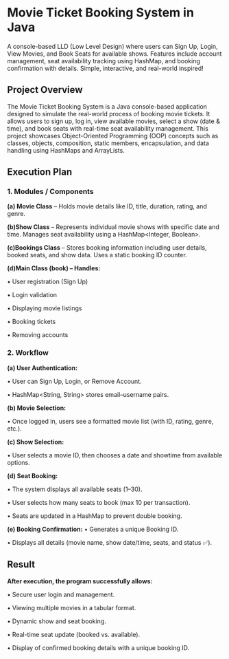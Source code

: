 # Movie Ticket Booking System in Java
A console-based LLD (Low Level Design) where users can Sign Up, Login, View Movies, and Book Seats for available shows. Features include account management, seat availability tracking using HashMap, and booking confirmation with details. Simple, interactive, and real-world inspired!

## Project Overview
The Movie Ticket Booking System is a Java console-based application designed to simulate the real-world process of booking movie tickets. It allows users to sign up, log in, view available movies, select a show (date & time), and book seats with real-time seat availability management. This project showcases Object-Oriented Programming (OOP) concepts such as classes, objects, composition, static members, encapsulation, and data handling using HashMaps and ArrayLists.

## Execution Plan
### 1. Modules / Components

**(a) Movie Class** – Holds movie details like ID, title, duration, rating, and genre.

**(b)Show Class** – Represents individual movie shows with specific date and time. Manages seat availability using a HashMap<Integer, Boolean>.

**(c)Bookings Class** – Stores booking information including user details, booked seats, and show data. Uses a static booking ID counter.

**(d)Main Class (book) – Handles:**

  • User registration (Sign Up)

  • Login validation

  • Displaying movie listings

  • Booking tickets

  • Removing accounts

### 2. Workflow
**(a) User Authentication:**

  • User can Sign Up, Login, or Remove Account.

  • HashMap<String, String> stores email–username pairs.

**(b) Movie Selection:**

  • Once logged in, users see a formatted movie list (with ID, rating, genre, etc.).

**(c) Show Selection:**

  • User selects a movie ID, then chooses a date and showtime from available options.

**(d) Seat Booking:**

  • The system displays all available seats (1–30).

  • User selects how many seats to book (max 10 per transaction).

  • Seats are updated in a HashMap to prevent double booking.

**(e) Booking Confirmation:**
  • Generates a unique Booking ID.

  • Displays all details (movie name, show date/time, seats, and status ✅).

## Result
**After execution, the program successfully allows:**

  • Secure user login and management.

  • Viewing multiple movies in a tabular format.

  • Dynamic show and seat booking.

  • Real-time seat update (booked vs. available).

  • Display of confirmed booking details with a unique booking ID.
